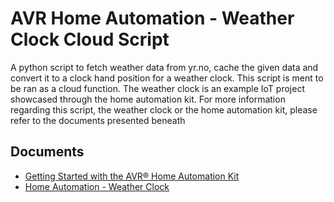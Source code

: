 # AVR Home Automation - Weather Clock Cloud Script
A python script to fetch weather data from yr.no, cache the given data and convert it to a clock hand position for a weather clock. This script is ment to be ran as a cloud function. The weather clock is an example IoT project showcased through the home automation kit. For more information regarding this script, the weather clock or the home automation kit, please refer to the documents presented beneath

## Documents

* [Getting Started with the AVR® Home Automation Kit](http://www.microchip.com/DS50002957)
* [Home Automation - Weather Clock](http://www.microchip.com/DS50002962)